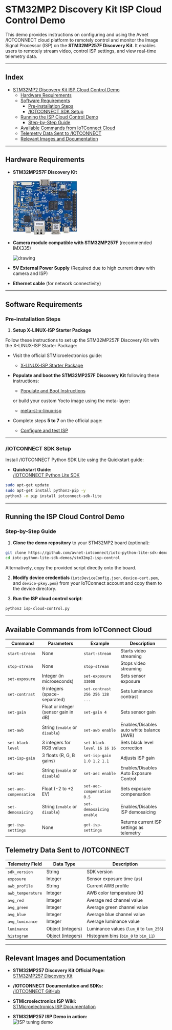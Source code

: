 
# STM32MP2 Discovery Kit ISP Cloud Control Demo

This demo provides instructions on configuring and using the Avnet /IOTCONNECT cloud platform to remotely control and monitor the Image Signal Processor (ISP) on the **STM32MP257F Discovery Kit**. It enables users to remotely stream video, control ISP settings, and view real-time telemetry data.

---
## Index

- [STM32MP2 Discovery Kit ISP Cloud Control Demo](#stm32mp2-discovery-kit-isp-cloud-control-demo)
  - [Hardware Requirements](#hardware-requirements)
  - [Software Requirements](#software-requirements)
    - [Pre-installation Steps](#pre-installation-steps)
    - [/IOTCONNECT SDK Setup](#iotconnect-sdk-setup)
  - [Running the ISP Cloud Control Demo](#running-the-isp-cloud-control-demo)
    - [Step-by-Step Guide](#step-by-step-guide)
  - [Available Commands from IoTConnect Cloud](#available-commands-from-iotconnect-cloud)
  - [Telemetry Data Sent to /IOTCONNECT](#telemetry-data-sent-to-iotconnect)
  - [Relevant Images and Documentation](#relevant-images-and-documentation)

--- 

## Hardware Requirements

- **STM32MP257F Discovery Kit**  

  <img src="./mp2DK.jpg" alt="drawing" width="200"/>  

- **Camera module compatible with STM32MP257F** (recommended IMX335)

  <img src="https://estore.st.com/media/catalog/product/p/f/pf275440_m.jpg" alt="drawing" width="200"/>  

- **5V External Power Supply** (Required due to high current draw with camera and ISP)

- **Ethernet cable** (for network connectivity)

---

## Software Requirements

### Pre-installation Steps

1. **Setup X-LINUX-ISP Starter Package**  

Follow these instructions to set up the STM32MP257F Discovery Kit with the X-LINUX-ISP Starter Package:

- Visit the official STMicroelectronics guide:
  - [X-LINUX-ISP Starter Package](https://wiki.st.com/stm32mpu/wiki/X-LINUX-ISP_Starter_package)

- **Populate and boot the STM32MP257F Discovery Kit** following these instructions:
  - [Populate and Boot Instructions](https://wiki.st.com/stm32mpu/wiki/Getting_started/STM32MP2_boards/STM32MP257x-EV1/Let%27s_start/Populate_the_target_and_boot_the_image)

  or build your custom Yocto image using the meta-layer:
  - [meta-st-x-linux-isp](https://github.com/STMicroelectronics/meta-st-x-linux-isp)

- Complete steps **5 to 7** on the official page:
  - [Configure and test ISP](https://wiki.st.com/stm32mpu/wiki/X-LINUX-ISP_Starter_package)

---

### /IOTCONNECT  SDK Setup

Install /IOTCONNECT  Python SDK Lite using the Quickstart guide:

- **Quickstart Guide:**  
  [/IOTCONNECT  Python Lite SDK](https://github.com/avnet-iotconnect/iotc-python-lite-sdk/blob/main/QUICKSTART.md)

```bash
sudo apt-get update
sudo apt-get install python3-pip -y
python3 -m pip install iotconnect-sdk-lite
```

---

## Running the ISP Cloud Control Demo

### Step-by-Step Guide

1. **Clone the demo repository** to your STM32MP2 board (optional):

```bash
git clone https://github.com/avnet-iotconnect/iotc-python-lite-sdk-demos.git
cd iotc-python-lite-sdk-demos/stm32mp2-isp-control
```

Alternatively, copy the provided script directly onto the board.

2. **Modify device credentials** (`iotcDeviceConfig.json`, `device-cert.pem`, and `device-pkey.pem`) from your IoTConnect account and copy them to the device directory.

3. **Run the ISP cloud control script**:

```bash
python3 isp-cloud-control.py
```

---
## Available Commands from IoTConnect Cloud
| Command                | Parameters                           | Example                        | Description                               |
| ---------------------- | ------------------------------------ | ------------------------------ | ----------------------------------------- |
| `start-stream`         | None                                 | `start-stream`                 | Starts video streaming                    |
| `stop-stream`          | None                                 | `stop-stream`                  | Stops video streaming                     |
| `set-exposure`         | Integer (in microseconds)            | `set-exposure 33000`           | Sets sensor exposure                      |
| `set-contrast`         | 9 integers (space-separated)         | `set-contrast 256 256 128 ...` | Sets luminance contrast                   |
| `set-gain`             | Float or integer (sensor gain in dB) | `set-gain 4`                   | Sets sensor gain                          |
| `set-awb`              | String (`enable` or `disable`)       | `set-awb enable`               | Enables/Disables auto white balance (AWB) |
| `set-black-level`      | 3 integers for RGB values            | `set-black-level 16 16 16`     | Sets black level correction               |
| `set-isp-gain`         | 3 floats (R, G, B gains)             | `set-isp-gain 1.0 1.2 1.1`     | Adjusts ISP gain                          |
| `set-aec`              | String (`enable` or `disable`)       | `set-aec enable`               | Enables/Disables Auto Exposure Control    |
| `set-aec-compensation` | Float (-2 to +2 EV)                  | `set-aec-compensation 0.5`     | Sets exposure compensation                |
| `set-demosaicing`      | String (`enable` or `disable`)       | `set-demosaicing enable`       | Enables/Disables ISP demosaicing          |
| `get-isp-settings`     | None                                 | `get-isp-settings`             | Returns current ISP settings as telemetry |

## Telemetry Data Sent to /IOTCONNECT
| Telemetry Field   | Data Type         | Description                             |
| ----------------- | ----------------- | --------------------------------------- |
| `sdk_version`     | String            | SDK version                             |
| `exposure`        | Integer           | Sensor exposure time (µs)               |
| `awb_profile`     | String            | Current AWB profile                     |
| `awb_temperature` | Integer           | AWB color temperature (K)               |
| `avg_red`         | Integer           | Average red channel value               |
| `avg_green`       | Integer           | Average green channel value             |
| `avg_blue`        | Integer           | Average blue channel value              |
| `avg_luminance`   | Integer           | Average luminance value                 |
| `luminance`       | Object (integers) | Luminance values (`lum_0` to `lum_256`) |
| `histogram`       | Object (integers) | Histogram bins (`bin_0` to `bin_11`)    |

--- 
## Relevant Images and Documentation

- **STM32MP257 Discovery Kit Official Page:**  
  [STM32MP257 Discovery Kit](https://www.st.com/en/evaluation-tools/stm32mp257f-dk2.html)

- **/IOTCONNECT  Documentation and SDKs:**  
  [/IOTCONNECT  GitHub](https://github.com/avnet-iotconnect)

- **STMicroelectronics ISP Wiki:**  
  [STMicroelectronics ISP Documentation](https://wiki.st.com/stm32mpu/wiki/X-LINUX-ISP)

- **STM32MP257 ISP Demo in action:**  
  ![ISP tuning demo](https://wiki.st.com/stm32mpu/images/6/6b/IQTune-FineTuning.JPG)
